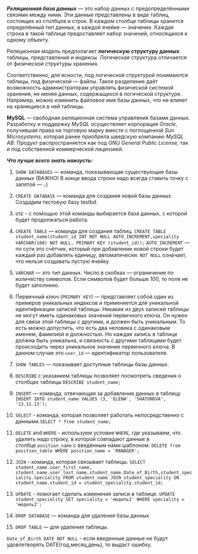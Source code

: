 ***Реляционная база данных*** — это набор данных с предопределёнными связями между ними. Эти данные представлены в виде таблиц, состоящих из столбцов и строк. В каждом столбце таблицы хранится определённый тип данных, в каждой ячейке — значение. Каждая строка в такой таблице предоставляет набор значений, относящихся к одному объекту.

Реляционная модель предполагает **логическую структуру данных**: таблицы, представления и индексы. Логическая структура отличается от физической структуры хранения.

Соответственно, для ясности, под логической структурой понимаются таблицы, под физической — файлы. Такое разделение даёт возможность администраторам управлять физической системой хранения, не меняя данных, содержащихся в логической структуре. Например, можно изменить файловое имя базы данных, что не влияет на хранящиеся в ней таблицы.

**MySQL** — свободная реляционная система управления базами данных. Разработку и поддержку _MySQL_ осуществляет корпорация _Oracle_, получившая права на торговую марку вместе с поглощенной _Sun Microsystems_, которая ранее приобрела шведскую компанию _MySQL AB_. Продукт распространяется как под _GNU General Public License_, так и под собственной коммерческой лицензией.

***Что лучше всего знать наизусть:***

1) `SHOW DATABASES` — команда, показывающая существующие базы данных (ВАЖНО! В конце ввода строки надо всегда ставить точку с запятой — `;`)

2) `CREATE DATABASE` — команда для создания новой базы данных. Создадим тестовую базу testbd.
3) `USE` - c помощью этой команды выбирается база данных, с которой будет продолжаться работа.
4) `CREATE TABLE` — команда для создания таблиц. `CREATE TABLE student_name(student_id INT NOT NULL AUTO_INCREMENT,speciality VARCHAR(100) NOT NULL, PRIMARY KEY (student_id));`
`AUTO_INCREMENT` — по сути это счётчик, который при добавлении новой строки будет каждый раз добавлять единицу, автоматически.
`NOT NULL` означает, что нельзя создавать пустую ячейку.
5) `VARCHAR` — это тип данных. Число в скобках — ограничение по количеству символов. Если символов будет больше 100, то поле не будет заполнено.
6) Первичный ключ (`PRIMARY KEY`) — представляет собой один из примеров уникальных индексов и применяется для уникальной идентификации записей таблицы.
Никакие из двух записей таблицы не могут иметь одинаковых значений первичного ключа. Он нужен для связи этой таблицы с другими, и должен быть уникальным. То есть можно допустить, что есть два человека с одинаковым именем, фамилией и должностью. Но каждая запись в таблице должна быть уникальна, и связность с другими таблицами будет происходить через уникальное значение первичного ключа. В данном случае это `user_id` — идентификатор пользователя.
7) `SHOW TABLES` — показывает доступные таблицы базы данных.
8)  `DESCRIBE` c указанием таблицы позволяет посмотреть сведения о столбцах таблицы `DESCRIBE student_name;`
9) `INSERT` — команда, отвечающая за добавление данных в таблицу `INSERT INTO student_name VALUES (3, 'ELENA', 'SHATUNOVA', '13.11.13');`
10) `SELECT` - команда, которая позволяет работать непосредственно с данными.`SELECT * from student_name;` 
11) `DELETE` and `WHERE` - используем условие `WHERE`, где указываем, что удалить надо строку, в которой совпадают данные в столбце `position_name` c введённым нами шаблоном.
`DELETE from position_table WHERE position_name = 'MANAGER';`
12) `JOIN` - команда, которая связывает таблицы.
`SELECT student_name.user_first_name, student_name.user_last_name,student_name.Date_of_Birth,student_speciality.speciality FROM student_name JOIN student_speciality ON student_name.student_id = student_speciality.student_id;`
13) `UPDATE` - помогает сделать изменения записи в таблице.
`UPDATE student_speciality SET speciality = 'модель1' WHERE speciality = 'модель2';`
14) `DROP DATABASE` — команда для удаления базы данных
15) `DROP TABLE` — для удаления таблицы.

`Date_of_Birth DATE NOT NULL` - если введенные данные не будут удовлетворять DATE(год,месяц,день), то выдаст ошибку.

